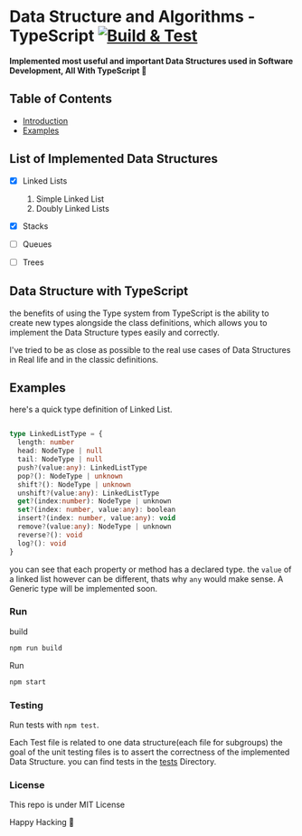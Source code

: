 # Data Structure and Algorithms - TypeScript [![Build & Test](https://github.com/AliSawari/js-data-structure/actions/workflows/node.js.yml/badge.svg)](https://github.com/AliSawari/js-data-structure/actions/workflows/node.js.yml)

**Implemented most useful and important Data Structures used in Software Development, All With TypeScript 🌟** 

## Table of Contents
- [Introduction](#data-structure-with-typeScript)
- [Examples](#examples)


## List of Implemented Data Structures 
- [x] Linked Lists
    1. Simple Linked List
    2. Doubly Linked Lists
- [x] Stacks
- [ ] Queues
- [ ] Trees



## Data Structure with TypeScript

the benefits of using the Type system from TypeScript is the ability to create new types alongside the class
definitions, which allows you to implement the Data Structure types easily and correctly.

I've tried to be as close as possible to the real use cases of Data Structures in Real life and 
in the classic definitions.

## Examples

here's a quick type definition of Linked List. 

```ts

type LinkedListType = {
  length: number
  head: NodeType | null
  tail: NodeType | null
  push?(value:any): LinkedListType
  pop?(): NodeType | unknown
  shift?(): NodeType | unknown
  unshift?(value:any): LinkedListType
  get?(index:number): NodeType | unknown
  set?(index: number, value:any): boolean
  insert?(index: number, value:any): void
  remove?(value:any): NodeType | unknown
  reverse?(): void
  log?(): void
}

```

you can see that each property or method has a declared type. the `value` of a linked list however can be different, thats why `any` would make sense. A Generic type will be implemented soon.

### Run 

build
```bash
npm run build
```

Run
```bash
npm start
```


### Testing

Run tests with `npm test`.

Each Test file is related to one data structure(each file for subgroups)
the goal of the unit testing files is to assert the correctness of the implemented Data Structure. you can find tests in the [tests](./tests/) Directory.

### License

This repo is under MIT License


Happy Hacking 🥷